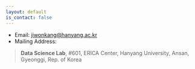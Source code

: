 ```yaml
---
layout: default
is_contact: false
---
```


* Email: [jiwonkang@hanyang.ac.kr](mailto:jiwonkang@hanyang.ac.kr)
* Mailing Address:
> **Data Science Lab**, #601, ERICA Center, Hanyang University, Ansan, Gyeonggi, Rep. of Korea
